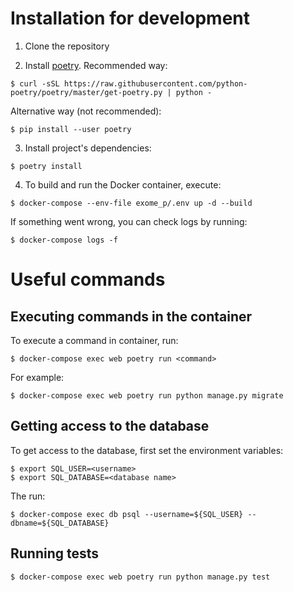 # Installation for development
1. Clone the repository

2. Install [poetry](https://python-poetry.org/). Recommended way:
```console
$ curl -sSL https://raw.githubusercontent.com/python-poetry/poetry/master/get-poetry.py | python -
```
Alternative way (not recommended):
```console
$ pip install --user poetry
```

3. Install project's dependencies:
```console
$ poetry install
```

4. To build and run the Docker container, execute:
```console
$ docker-compose --env-file exome_p/.env up -d --build
```

If something went wrong, you can check logs by running:
```console
$ docker-compose logs -f
```

# Useful commands

## Executing commands in the container
To execute a command in container, run: 
```console
$ docker-compose exec web poetry run <command>
```

For example:
```console
$ docker-compose exec web poetry run python manage.py migrate
```

## Getting access to the database

To get access to the database, first set the environment variables:
```console
$ export SQL_USER=<username>
$ export SQL_DATABASE=<database name> 

``` 
The run:
```console
$ docker-compose exec db psql --username=${SQL_USER} --dbname=${SQL_DATABASE}
```

## Running tests
```console
$ docker-compose exec web poetry run python manage.py test
```
